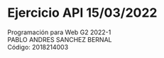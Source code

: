 # Ejercicio API 15/03/2022
Programación para Web G2 2022-1\
PABLO ANDRES SANCHEZ BERNAL\
Código: 2018214003